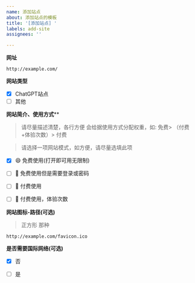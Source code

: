 ```yaml
---
name: 添加站点
about: 添加站点的模板
title: '[添加站点] '
labels: add-site
assignees: ''

---
```



**网址**

```
http://example.com/
```
**网站类型**

- [x] ChatGPT站点
- [ ] 其他

**网站简介、使用方式****

> 请尽量描述清楚，各行方便
> 会给据使用方式分配权重，如: 免费> （付费+体验次数）> 付费 

> 请选择一项网站模式，如方便，请尽量选填此项

- [x] 😄 免费使用(打开即可用无限制)
- [ ] 🔑 免费使用但是需要登录或密码
- [ ] 🤑 付费使用 
- [ ] 🎁 付费使用，体验次数


**网站图标-路径(可选)**
> 正方形 那种

```
http://example.com/favicon.ico
```

**是否需要国际网络(可选)**

- [x] 否
- [ ] 是

